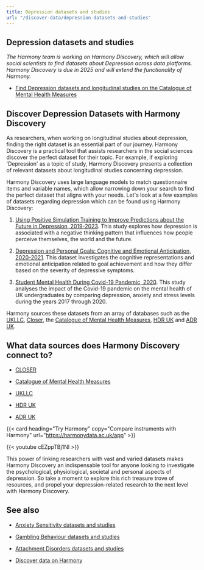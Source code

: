 ```yaml
---
title: Depression datasets and studies
url: "/discover-data/depression-datasets-and-studies"
---
```


## Depression datasets and studies

*The Harmony team is working on Harmony Discovery, which will allow social scientists to find datasets about Depression across data platforms. Harmony Discovery is due in 2025 and will extend the functionality of Harmony.*

* [Find Depression datasets and longitudinal studies on the Catalogue of Mental Health Measures](https://www.cataloguementalhealth.ac.uk/?content=search&query=Topic:depression)

## Discover Depression Datasets with Harmony Discovery

As researchers, when working on longitudinal studies about depression, finding the right dataset is an essential part of our journey. Harmony Discovery is a practical tool that assists researchers in the social sciences discover the perfect dataset for their topic. For example, if exploring 'Depression' as a topic of study, Harmony Discovery presents a collection of relevant datasets about longitudinal studies concerning depression.

Harmony Discovery uses large language models to match questionnaire items and variable names, which allow narrowing down your search to find the perfect dataset that aligns with your needs. Let's look at a few examples of datasets regarding depression which can be found using Harmony Discovery:

1. [Using Positive Simulation Training to Improve Predictions about the Future in Depression, 2019-2023](https://reshare.ukdataservice.ac.uk/857054). This study explores how depression is associated with a negative thinking pattern that influences how people perceive themselves, the world and the future.

2. [Depression and Personal Goals: Cognitive and Emotional Anticipation, 2020-2021](https://reshare.ukdataservice.ac.uk/855844). This dataset investigates the cognitive representations and emotional anticipation related to goal achievement and how they differ based on the severity of depressive symptoms.

3. [Student Mental Health During Covid-19 Pandemic, 2020](https://reshare.ukdataservice.ac.uk/854720). This study analyses the impact of the Covid-19 pandemic on the mental health of UK undergraduates by comparing depression, anxiety and stress levels during the years 2017 through 2020.

Harmony sources these datasets from an array of databases such as the [UKLLC](https://explore.ukllc.ac.uk), [Closer](https://www.closer.ac.uk/), the [Catalogue of Mental Health Measures](https://www.cataloguementalhealth.ac.uk/), [HDR UK](https://www.hdruk.ac.uk/) and [ADR UK](https://www.adruk.org/). 


## What data sources does Harmony Discovery connect to?

* [CLOSER](https://closer.ac.uk/)

* [Catalogue of Mental Health Measures](https://www.cataloguementalhealth.ac.uk/)

* [UKLLC](https://explore.ukllc.ac.uk)

* [HDR UK](https://www.healthdatagateway.org/)

* [ADR UK](https://www.adruk.org/data-access/data-catalogue/)

{{< card heading="Try Harmony" copy="Compare instruments with Harmony" url="https://harmonydata.ac.uk/app" >}}

{{< youtube cEZppTBj1NI >}}


This power of linking researchers with vast and varied datasets makes Harmony Discovery an indispensable tool for anyone looking to investigate the psychological, physiological, societal and personal aspects of depression. So take a moment to explore this rich treasure trove of resources, and propel your depression-related research to the next level with Harmony Discovery.

## See also

* [Anxiety Sensitivity datasets and studies](/discover-data/anxiety-sensitivity-datasets-and-studies)

* [Gambling Behaviour datasets and studies](/discover-data/gambling-behaviour-datasets-and-studies)

* [Attachment Disorders datasets and studies](/discover-data/attachment-disorders-datasets-and-studies)

* [Discover data on Harmony](/discover-data/)